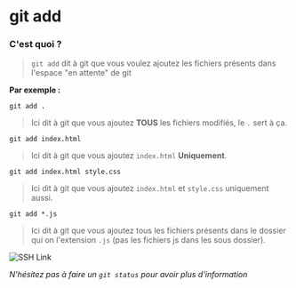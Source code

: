 # git add

### C'est quoi ?

> `git add` dit à git que vous voulez ajoutez les fichiers présents dans l'espace "en attente" de git<br>

**Par exemple :**

`git add .`

> Ici dit à git que vous ajoutez **TOUS** les fichiers modifiés, le `.` sert à ça.

`git add index.html`

> Ici dit à git que vous ajoutez `index.html` **Uniquement**.

`git add index.html style.css`

> Ici dit à git que vous ajoutez `index.html` et `style.css` uniquement aussi.

`git add *.js`

> Ici dit à git que vous ajoutez tous les fichiers présents dans le dossier qui on l'extension `.js` (pas les fichiers js dans les sous dossier).

![SSH Link](https://i.imgur.com/bmvKeRY.png)

_N'hésitez pas à faire un `git status` pour avoir plus d'information_
